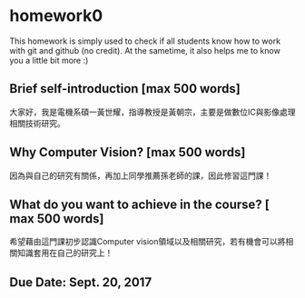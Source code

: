 # homework0
This homework is simply used to check if all students know how to work with git and github (no credit).
At the sametime, it also helps me to know you a little bit more :)

## Brief self-introduction [max 500 words]
大家好，我是電機系碩一黃世耀，指導教授是黃朝宗，主要是做數位IC與影像處理相關技術研究。
## Why Computer Vision? [max 500 words]
因為與自己的研究有關係，再加上同學推薦孫老師的課，因此修習這門課！
## What do you want to achieve in the course? [ max 500 words]
希望藉由這門課初步認識Computer vision領域以及相關研究，若有機會可以將相關知識套用在自己的研究上！

## Due Date: Sept. 20, 2017
